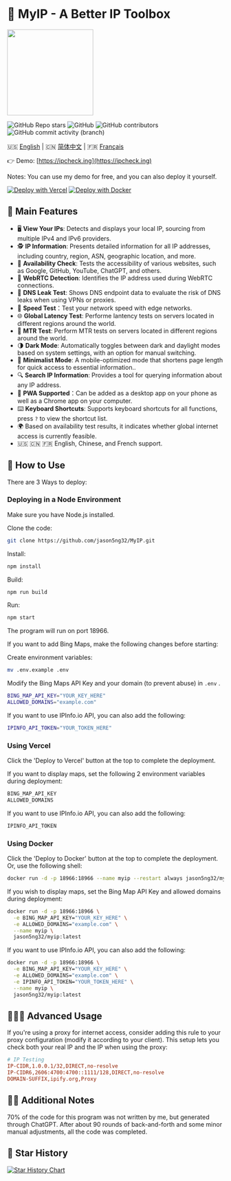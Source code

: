 # 🧰 MyIP - A Better IP Toolbox

<img src="https://raw.githubusercontent.com/jason5ng32/MyIP/main/public/logo.svg" width="200">

![GitHub Repo stars](https://img.shields.io/github/stars/jason5ng32/MyIP)
![GitHub](https://img.shields.io/github/license/jason5ng32/MyIP)
![GitHub contributors](https://img.shields.io/github/contributors/jason5ng32/MyIP)
![GitHub commit activity (branch)](https://img.shields.io/github/commit-activity/m/jason5ng32/MyIP)

🇺🇸 [English](README.md) | 🇨🇳 [简体中文](README_ZH.md) | 🇫🇷 [Français](README_FR.md)

👉 Demo: [https://ipcheck.ing](https://ipcheck.ing)

Notes: You can use my demo for free, and you can also deploy it yourself.

[![Deploy with Vercel](https://raw.githubusercontent.com/jason5ng32/MyIP/main/public/Vercel.svg)](https://vercel.com/new/clone?repository-url=https%3A%2F%2Fgithub.com%2Fjason5ng32%2FMyIP&project-name=MyIP&repository-name=MyIP)
[![Deploy with Docker](https://raw.githubusercontent.com/jason5ng32/MyIP/main/public/Docker.svg)](https://hub.docker.com/r/jason5ng32/myip)

## 👀 Main Features

* 🖥️ **View Your IPs**: Detects and displays your local IP, sourcing from multiple IPv4 and IPv6 providers.
* 🕵️ **IP Information**: Presents detailed information for all IP addresses, including country, region, ASN, geographic location, and more.
* 🚦 **Availability Check**: Tests the accessibility of various websites, such as Google, GitHub, YouTube, ChatGPT, and others.
* 🚥 **WebRTC Detection**: Identifies the IP address used during WebRTC connections.
* 🛑 **DNS Leak Test**: Shows DNS endpoint data to evaluate the risk of DNS leaks when using VPNs or proxies.
* 🚀 **Speed Test**：Test your network speed with edge networks.
* 🌐 **Global Latency Test**: Performe lantency tests on servers located in different regions around the world.
* 📡 **MTR Test**: Perform MTR tests on servers located in different regions around the world.
* 🌗 **Dark Mode**: Automatically toggles between dark and daylight modes based on system settings, with an option for manual switching.
* 📱 **Minimalist Mode**: A mobile-optimized mode that shortens page length for quick access to essential information..
* 🔍 **Search IP Information**: Provides a tool for querying information about any IP address.
* 📲 **PWA Supported**：Can be added as a desktop app on your phone as well as a Chrome app on your computer.
* ⌨️ **Keyboard Shortcuts**: Supports keyboard shortcuts for all functions, press `?` to view the shortcut list.
* 🌍 Based on availability test results, it indicates whether global internet access is currently feasible.
* 🇺🇸 🇨🇳 🇫🇷 English, Chinese, and French support.

## 📕 How to Use

There are 3 Ways to deploy:

### Deploying in a Node Environment

Make sure you have Node.js installed.

Clone the code:

```bash
git clone https://github.com/jason5ng32/MyIP.git
```

Install:

```bash
npm install
```

Build:

```bash
npm run build
```

Run:

```bash
npm start
```

The program will run on port 18966.

If you want to add Bing Maps, make the following changes before starting:

Create environment variables:

```bash
mv .env.example .env
```

Modify the Bing Maps API Key and your domain (to prevent abuse) in `.env` .

```bash
BING_MAP_API_KEY="YOUR_KEY_HERE"
ALLOWED_DOMAINS="example.com"
```

If you want to use IPInfo.io API, you can also add the following:

```bash
IPINFO_API_TOKEN="YOUR_TOKEN_HERE"
```

### Using Vercel

Click the 'Deploy to Vercel' button at the top to complete the deployment.

If you want to display maps, set the following 2 environment variables during deployment:

```bash
BING_MAP_API_KEY
ALLOWED_DOMAINS
```

If you want to use IPInfo.io API, you can also add the following:

```bash
IPINFO_API_TOKEN
```

### Using Docker

Click the 'Deploy to Docker' button at the top to complete the deployment. Or, use the following shell:

```bash
docker run -d -p 18966:18966 --name myip --restart always jason5ng32/myip:latest
```

If you wish to display maps, set the Bing Map API Key and allowed domains during deployment:

```bash
docker run -d -p 18966:18966 \
  -e BING_MAP_API_KEY="YOUR_KEY_HERE" \
  -e ALLOWED_DOMAINS="example.com" \
  --name myip \
  jason5ng32/myip:latest

```

If you want to use IPInfo.io API, you can also add the following:

```bash
docker run -d -p 18966:18966 \
  -e BING_MAP_API_KEY="YOUR_KEY_HERE" \
  -e ALLOWED_DOMAINS="example.com" \
  -e IPINFO_API_TOKEN="YOUR_TOKEN_HERE" \
  --name myip \
  jason5ng32/myip:latest

```

## 👩🏻‍💻 Advanced Usage

If you're using a proxy for internet access, consider adding this rule to your proxy configuration (modify it according to your client). This setup lets you check both your real IP and the IP when using the proxy:

```ini
# IP Testing
IP-CIDR,1.0.0.1/32,DIRECT,no-resolve
IP-CIDR6,2606:4700:4700::1111/128,DIRECT,no-resolve
DOMAIN-SUFFIX,ipify.org,Proxy
```

## 😶‍🌫️ Additional Notes

70% of the code for this program was not written by me, but generated through ChatGPT. After about 90 rounds of back-and-forth and some minor manual adjustments, all the code was completed.

## 🌟 Star History

[![Star History Chart](https://api.star-history.com/svg?repos=jason5ng32/MyIP&type=Date)](https://star-history.com/#jason5ng32/MyIP&Date)